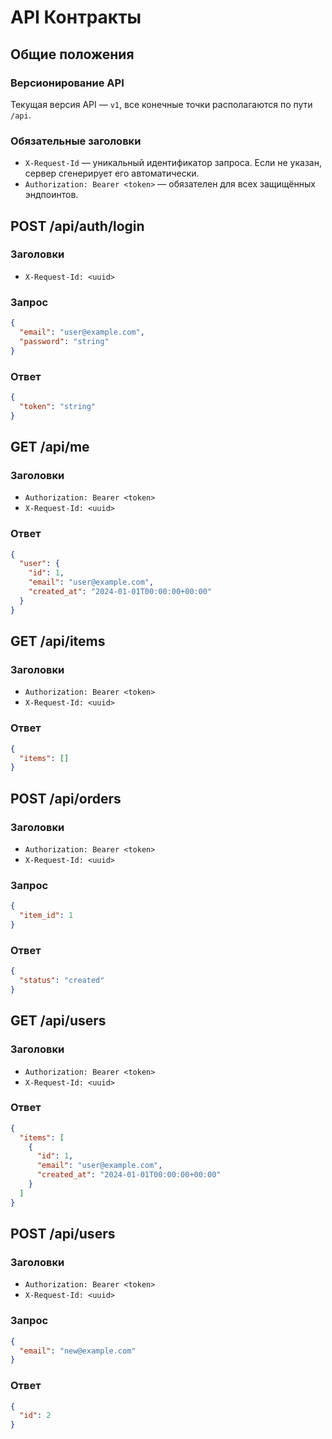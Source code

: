 # API Контракты

## Общие положения
### Версионирование API
Текущая версия API — `v1`, все конечные точки располагаются по пути `/api`.

### Обязательные заголовки
- `X-Request-Id` — уникальный идентификатор запроса. Если не указан, сервер сгенерирует его автоматически.
- `Authorization: Bearer <token>` — обязателен для всех защищённых эндпоинтов.

## POST /api/auth/login
### Заголовки
- `X-Request-Id: <uuid>`
### Запрос
```json
{
  "email": "user@example.com",
  "password": "string"
}
```
### Ответ
```json
{
  "token": "string"
}
```

## GET /api/me
### Заголовки
- `Authorization: Bearer <token>`
- `X-Request-Id: <uuid>`
### Ответ
```json
{
  "user": {
    "id": 1,
    "email": "user@example.com",
    "created_at": "2024-01-01T00:00:00+00:00"
  }
}
```

## GET /api/items
### Заголовки
- `Authorization: Bearer <token>`
- `X-Request-Id: <uuid>`
### Ответ
```json
{
  "items": []
}
```

## POST /api/orders
### Заголовки
- `Authorization: Bearer <token>`
- `X-Request-Id: <uuid>`
### Запрос
```json
{
  "item_id": 1
}
```
### Ответ
```json
{
  "status": "created"
}
```

## GET /api/users
### Заголовки
- `Authorization: Bearer <token>`
- `X-Request-Id: <uuid>`
### Ответ
```json
{
  "items": [
    {
      "id": 1,
      "email": "user@example.com",
      "created_at": "2024-01-01T00:00:00+00:00"
    }
  ]
}
```

## POST /api/users
### Заголовки
- `Authorization: Bearer <token>`
- `X-Request-Id: <uuid>`
### Запрос
```json
{
  "email": "new@example.com"
}
```
### Ответ
```json
{
  "id": 2
}
```
